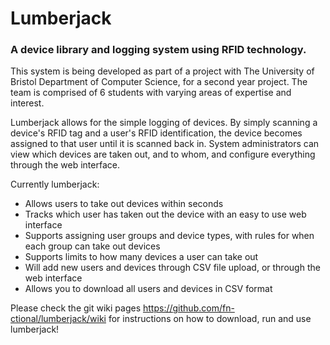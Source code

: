 # Lumberjack

### A device library and logging system using RFID technology.

This system is being developed as part of a project with The University of Bristol Department of Computer Science, for a second year project. The team is comprised of 6 students with varying areas of expertise and interest.

Lumberjack allows for the simple logging of devices. By simply scanning a device's RFID tag and a user's RFID identification, the device becomes assigned to that user until it is scanned back in. System administrators can view which devices are taken out, and to whom, and configure everything through the web interface.

Currently lumberjack:
* Allows users to take out devices within seconds
* Tracks which user has taken out the device with an easy to use web interface
* Supports assigning user groups and device types, with rules for when each group can take out devices
* Supports limits to how many devices a user can take out
* Will add new users and devices through CSV file upload, or through the web interface
* Allows you to download all users and devices in CSV format

Please check the git wiki pages https://github.com/fn-ctional/lumberjack/wiki for instructions on how to download, run and use lumberjack!
